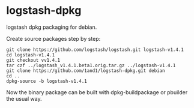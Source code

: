 logstash-dpkg
=============

logstash dpkg packaging for debian.

Create source packages step by step:

```
git clone https://github.com/logstash/logstash.git logstash-v1.4.1
cd logstash-v1.4.1
git checkout vv1.4.1
tar czf ../logstash_v1.4.1.beta1.orig.tar.gz ../logstash-v1.4.1
git clone https://github.com/1and1/logstash-dpkg.git debian
cd ..
dpkg-source -b logstash-v1.4.1
```

Now the binary package can be built with dpkg-buildpackage or pbuilder the usual way.

